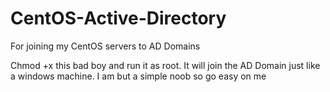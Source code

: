 # CentOS-Active-Directory
For joining my CentOS servers to AD Domains


Chmod +x this bad boy and run it as root. It will join the AD Domain just like a windows machine. I am but a simple noob so go easy on me
